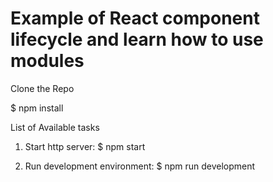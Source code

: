 # Example of React component lifecycle and learn how to use modules

Clone the Repo

$ npm install

List of Available tasks

1. Start http server: $ npm start

2. Run development environment: $ npm run development
